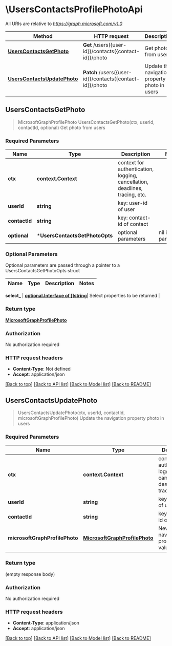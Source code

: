 # \UsersContactsProfilePhotoApi

All URIs are relative to *https://graph.microsoft.com/v1.0*

Method | HTTP request | Description
------------- | ------------- | -------------
[**UsersContactsGetPhoto**](UsersContactsProfilePhotoApi.md#UsersContactsGetPhoto) | **Get** /users({user-id})/contacts({contact-id})/photo | Get photo from users
[**UsersContactsUpdatePhoto**](UsersContactsProfilePhotoApi.md#UsersContactsUpdatePhoto) | **Patch** /users({user-id})/contacts({contact-id})/photo | Update the navigation property photo in users



## UsersContactsGetPhoto

> MicrosoftGraphProfilePhoto UsersContactsGetPhoto(ctx, userId, contactId, optional)
Get photo from users

### Required Parameters


Name | Type | Description  | Notes
------------- | ------------- | ------------- | -------------
**ctx** | **context.Context** | context for authentication, logging, cancellation, deadlines, tracing, etc.
**userId** | **string**| key: user-id of user | 
**contactId** | **string**| key: contact-id of contact | 
 **optional** | ***UsersContactsGetPhotoOpts** | optional parameters | nil if no parameters

### Optional Parameters

Optional parameters are passed through a pointer to a UsersContactsGetPhotoOpts struct


Name | Type | Description  | Notes
------------- | ------------- | ------------- | -------------


 **select_** | [**optional.Interface of []string**](string.md)| Select properties to be returned | 

### Return type

[**MicrosoftGraphProfilePhoto**](microsoft.graph.profilePhoto.md)

### Authorization

No authorization required

### HTTP request headers

- **Content-Type**: Not defined
- **Accept**: application/json

[[Back to top]](#) [[Back to API list]](../README.md#documentation-for-api-endpoints)
[[Back to Model list]](../README.md#documentation-for-models)
[[Back to README]](../README.md)


## UsersContactsUpdatePhoto

> UsersContactsUpdatePhoto(ctx, userId, contactId, microsoftGraphProfilePhoto)
Update the navigation property photo in users

### Required Parameters


Name | Type | Description  | Notes
------------- | ------------- | ------------- | -------------
**ctx** | **context.Context** | context for authentication, logging, cancellation, deadlines, tracing, etc.
**userId** | **string**| key: user-id of user | 
**contactId** | **string**| key: contact-id of contact | 
**microsoftGraphProfilePhoto** | [**MicrosoftGraphProfilePhoto**](MicrosoftGraphProfilePhoto.md)| New navigation property values | 

### Return type

 (empty response body)

### Authorization

No authorization required

### HTTP request headers

- **Content-Type**: application/json
- **Accept**: application/json

[[Back to top]](#) [[Back to API list]](../README.md#documentation-for-api-endpoints)
[[Back to Model list]](../README.md#documentation-for-models)
[[Back to README]](../README.md)

